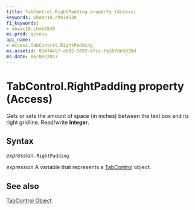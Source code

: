 ```yaml
---
title: TabControl.RightPadding property (Access)
keywords: vbaac10.chm14538
f1_keywords:
- vbaac10.chm14538
ms.prod: access
api_name:
- Access.TabControl.RightPadding
ms.assetid: 03474457-ab92-5892-6fcc-fe397de5035d
ms.date: 06/08/2017
---
```



# TabControl.RightPadding property (Access)

Gets or sets the amount of space (in inches) between the text box and its right gridline. Read/write  **Integer**.


## Syntax

_expression_. `RightPadding`

_expression_ A variable that represents a [TabControl](Access.TabControl.md) object.


## See also


[TabControl Object](Access.TabControl.md)

